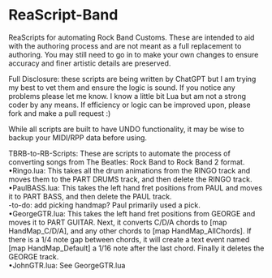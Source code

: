 # ReaScript-Band
ReaScripts for automating Rock Band Customs. These are intended to aid with the authoring process and are not meant as a full replacement to authoring. You may still need to go in to make your own changes to ensure accuracy and finer artistic details are preserved.

Full Disclosure: these scripts are being written by ChatGPT but I am trying my best to vet them and ensure the logic is sound. If you notice any problems please let me know. I know a little bit Lua but am not a strong coder by any means. If efficiency or logic can be improved upon, please fork and make a pull request :)

While all scripts are built to have UNDO functionality, it may be wise to backup your MIDI/RPP data before using.

TBRB-to-RB-Scripts: These are scripts to automate the process of converting songs from The Beatles: Rock Band to Rock Band 2 format.
  •Ringo.lua: This takes all the drum animations from the RINGO track and moves them to the PART DRUMS track, and then delete the RINGO track. <br>
  •PaulBASS.lua: This takes the left hand fret positions from PAUL and moves it to PART BASS, and then delete the PAUL track.<br>
    -to-do: add picking handmap? Paul primarily used a pick.<br>
  •GeorgeGTR.lua: This takes the left hand fret positions from GEORGE and moves it to PART GUITAR. Next, it converts C/D/A chords to [map HandMap_C/D/A], and any other chords to [map HandMap_AllChords]. If there is a 1/4 note gap between chords, it will create a text event named [map HandMap_Default] a 1/16 note after the last chord. Finally it deletes the GEORGE track.<br>
  •JohnGTR.lua: See GeorgeGTR.lua<br>
